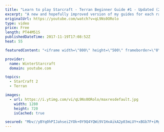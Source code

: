 ```yaml
---
title: "Learn to play Starcraft - Terran Beginner Guide #1 - Updated (2017 LOTV)"
excerpt: "A new and hopefully improved version of my guides for each race where I go over as many basics as possible while doing it live :)  I strongly believe that a super structured guide style is not very helpful compared to watching/playing the game actively.  Feedback is greatly appreciated. -- Watch live"
originalUrl: https://youtube.com/watch?v=qL9Ns0ORolo
type: video
price: Free
length: PT44M51S
publishedDateTime: 2017-11-19T17:08:52Z
heat: 55

featuredContent: "<iframe width=\"800\" height=\"500\" frameborder=\"0\" src=\"https://www.youtube.com/embed/qL9Ns0ORolo\" allow=\"accelerometer; autoplay; encrypted-media; gyroscope; picture-in-picture\" allowfullscreen></iframe>"

provider:
  name: WinterStarcraft
  domain: youtube.com

topics:
  - StarCraft 2
  - Terran

images:
  - url: https://i.ytimg.com/vi/qL9Ns0ORolo/maxresdefault.jpg
    width: 1280
    height: 720
    isCached: true

secured: "Mbv//yBYq0hPIJahsei2YOk+0Y9Q4YQWi9V1HxAikA2p03mLUY+xBGb7F+iMg8laaZkLBU1cOGRxmEQGwn1CdEbJsDe5V2dliEzwH6s9e+tRwsJAGRo32Sax3I70dfxZVOnFGAC0qMpfE+my8RAj49rSjH7PQ2Qff0S/jHQ7SXC5RsI/axxXIpkm0rrVputTml6gRo1s/qS6NBiggHvZMTq/EtEzHkhe74ThXIpnC11ceocuDQvOcEGPyoyKXjLHr9T3Smuc3C1GCwejeJOzj45t6uBDL2yON5fw7/V9g6qF2SbOJQdrzqlgSSD+up/STwg7iN9cyr8jgZ631DYM0KX3o9ARglkhKknfO1wTnYWi+rYa1aAdgxrVbBHGTg9WYdoz91MfDcIel9WlPvtXF5Xe+rQyPqUl3+EmEVWlElmplOGItuf9BeyQr/Q548oo;so8C675ThFRyD+saBazFUA=="
---
```


